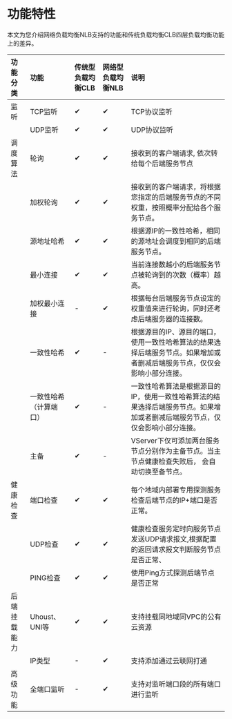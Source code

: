 # 功能特性

本文为您介绍网络负载均衡NLB支持的功能和传统负载均衡CLB四层负载均衡功能上的差异。

| **功能分类** | **功能**               | 传统型负载均衡CLB | 网络型负载均衡NLB | 说明                                                         |
| :----------- | :--------------------- | :---------------- | :---------------- | :----------------------------------------------------------- |
| 监听         | TCP监听                | ✔                 | ✔                 | TCP协议监听                                                  |
|              | UDP监听                | ✔                 | ✔                 | UDP协议监听                                                  |
| 调度算法     | 轮询                   | ✔                 | ✔                 | 接收到的客户端请求, 依次转给每个后端服务节点                 |
|              | 加权轮询               | ✔                 | ✔                 | 接收到的客户端请求，将根据您指定的后端服务节点的不同权重，按照概率分配给各个服务节点。 |
|              | 源地址哈希             | ✔                 | ✔                 | 根据源IP的一致性哈希，相同的源地址会调度到相同的后端服务节点。 |
|              | 最小连接               | ✔                 | ✔                 | 当前连接数越小的后端服务节点被轮询到的次数（概率）越高。     |
|              | 加权最小连接           | -                 | ✔                 | 根据每台后端服务节点设定的权重值来进行轮询，同时还考虑后端服务器的连接数。 |
|              | 一致性哈希             | ✔                 | -                 | 根据源目的IP、源目的端口，使用一致性哈希算法的结果选择后端服务节点。如果增加或者删减后端服务节点，仅仅会影响小部分连接。 |
|              | 一致性哈希（计算端口） | ✔                 | -                 | 一致性哈希算法是根据源目的IP，使用一致性哈希算法的结果选择后端服务节点。如果增加或者删减后端服务节点，仅仅会影响小部分连接。 |
|              | 主备                   | ✔                 | -                 | VServer下仅可添加两台服务节点分别作为主备节点。当主节点健康检查失败后， 会自动切换至备节点。 |
| 健康检查     | 端口检查               | ✔                 | ✔                 | 每个地域内部署专用探测服务检查后端节点的IP+端口是否正常。    |
|              | UDP检查                | ✔                 | ✔                 | 健康检查服务定时向服务节点发送UDP请求报文,根据配置的返回请求报文判断服务节点是否正常、 |
|              | PING检查               | ✔                 | ✔                 | 使用Ping方式探测后端节点是否正常                             |
| 后端挂载能力 | Uhoust、UNI等          | ✔                 | ✔                 | 支持挂载同地域同VPC的公有云资源                              |
|              | IP类型                 | -                 | ✔                 | 支持添加通过云联网打通                                       |
| 高级功能     | 全端口监听             | -                 | ✔                 | 支持对监听端口段的所有端口进行监听                           |